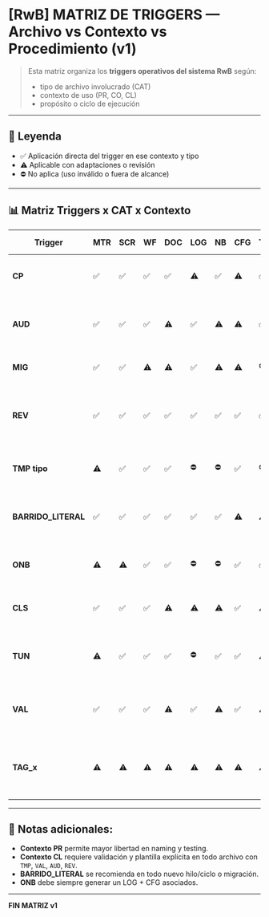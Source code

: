 # [RwB] MATRIZ DE TRIGGERS — Archivo vs Contexto vs Procedimiento (v1)

> Esta matriz organiza los **triggers operativos del sistema RwB** según:
> - tipo de archivo involucrado (CAT)
> - contexto de uso (PR, CO, CL)
> - propósito o ciclo de ejecución

---

## 🧭 Leyenda
- ✅ Aplicación directa del trigger en ese contexto y tipo
- ⚠️ Aplicable con adaptaciones o revisión
- ⛔ No aplica (uso inválido o fuera de alcance)

---

## 📊 Matriz Triggers x CAT x Contexto

| Trigger             | MTR | SCR | WF  | DOC | LOG | NB  | CFG | TMP | CHK | IMG | KNS | PR  | CO  | CL  | Propósito / Notas Breves                                   |
|---------------------|-----|-----|-----|-----|-----|-----|-----|-----|-----|-----|-----|-----|-----|-----|--------------------------------------------------------------|
| **CP**              | ✅  | ✅  | ✅  | ✅  | ⚠️  | ✅  | ⚠️  | ✅  | ✅  | ⛔  | ✅  | ✅  | ✅  | ✅  | Cierre de hilo o ciclo, genera acta o snapshot              |
| **AUD**             | ✅  | ✅  | ✅  | ⚠️  | ✅  | ⚠️  | ⚠️  | ✅  | ✅  | ⛔  | ✅  | ✅  | ✅  | ✅  | Auditoría completa de outputs y cobertura literal           |
| **MIG**             | ✅  | ✅  | ⚠️  | ⚠️  | ✅  | ⚠️  | ⚠️  | ⛔  | ⛔  | ⛔  | ✅  | ✅  | ⚠️  | ⚠️  | Migración legacy a estándar RwB                             |
| **REV**             | ✅  | ✅  | ✅  | ✅  | ✅  | ✅  | ✅  | ✅  | ✅  | ✅  | ✅  | ✅  | ✅  | ✅  | Marca revisión pendiente (manual, profunda, iterativa)     |
| **TMP tipo**        | ⚠️  | ✅  | ✅  | ✅  | ⛔  | ⛔  | ✅  | ⛔  | ✅  | ⛔  | ⚠️  | ✅  | ✅  | ⚠️  | Generación automática de plantilla por categoría            |
| **BARRIDO_LITERAL** | ✅  | ✅  | ✅  | ✅  | ✅  | ✅  | ⚠️  | ⚠️  | ⚠️  | ⛔  | ✅  | ✅  | ✅  | ✅  | Relevamiento sin interpretación (fase inicial o validación) |
| **ONB**             | ⚠️  | ⚠️  | ✅  | ✅  | ⛔  | ⛔  | ✅  | ✅  | ✅  | ⛔  | ⚠️  | ✅  | ✅  | ✅  | Onboarding de proyecto, sistema o usuario                   |
| **CLS**             | ✅  | ✅  | ✅  | ⚠️  | ⚠️  | ⚠️  | ✅  | ⚠️  | ✅  | ⛔  | ✅  | ✅  | ✅  | ✅  | Clasificación de outputs en batches o por naming            |
| **TUN**             | ⚠️  | ✅  | ✅  | ✅  | ⛔  | ✅  | ✅  | ⚠️  | ⚠️  | ⛔  | ✅  | ✅  | ✅  | ⚠️  | Ajuste iterativo por feedback o evolución de uso            |
| **VAL**             | ✅  | ✅  | ✅  | ⚠️  | ✅  | ⚠️  | ✅  | ⚠️  | ✅  | ⛔  | ✅  | ✅  | ✅  | ✅  | Validación técnica o estructural previa a cierre            |
| **TAG_x**           | ⚠️  | ⚠️  | ⚠️  | ⚠️  | ⚠️  | ⚠️  | ⚠️  | ⚠️  | ⚠️  | ⚠️  | ⚠️  | ✅  | ✅  | ✅  | Subtag extensible según propósito específico (IMG, TEST)    |

---

## 🧩 Notas adicionales:
- **Contexto PR** permite mayor libertad en naming y testing.
- **Contexto CL** requiere validación y plantilla explícita en todo archivo con `TMP`, `VAL`, `AUD`, `REV`.
- **BARRIDO_LITERAL** se recomienda en todo nuevo hilo/ciclo o migración.
- **ONB** debe siempre generar un LOG + CFG asociados.

---

**FIN MATRIZ v1**


